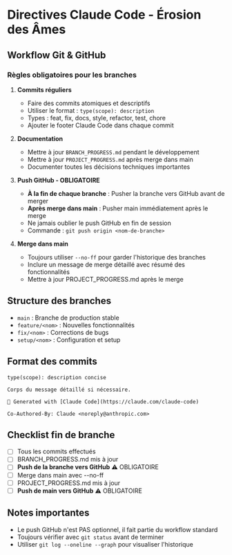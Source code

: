 # Directives Claude Code - Érosion des Âmes

## Workflow Git & GitHub

### Règles obligatoires pour les branches

1. **Commits réguliers**
   - Faire des commits atomiques et descriptifs
   - Utiliser le format : `type(scope): description`
   - Types : feat, fix, docs, style, refactor, test, chore
   - Ajouter le footer Claude Code dans chaque commit

2. **Documentation**
   - Mettre à jour `BRANCH_PROGRESS.md` pendant le développement
   - Mettre à jour `PROJECT_PROGRESS.md` après merge dans main
   - Documenter toutes les décisions techniques importantes

3. **Push GitHub - OBLIGATOIRE**
   - **À la fin de chaque branche** : Pusher la branche vers GitHub avant de merger
   - **Après merge dans main** : Pusher main immédiatement après le merge
   - Ne jamais oublier le push GitHub en fin de session
   - Commande : `git push origin <nom-de-branche>`

4. **Merge dans main**
   - Toujours utiliser `--no-ff` pour garder l'historique des branches
   - Inclure un message de merge détaillé avec résumé des fonctionnalités
   - Mettre à jour PROJECT_PROGRESS.md après le merge

## Structure des branches

- `main` : Branche de production stable
- `feature/<nom>` : Nouvelles fonctionnalités
- `fix/<nom>` : Corrections de bugs
- `setup/<nom>` : Configuration et setup

## Format des commits

```
type(scope): description concise

Corps du message détaillé si nécessaire.

🤖 Generated with [Claude Code](https://claude.com/claude-code)

Co-Authored-By: Claude <noreply@anthropic.com>
```

## Checklist fin de branche

- [ ] Tous les commits effectués
- [ ] BRANCH_PROGRESS.md mis à jour
- [ ] **Push de la branche vers GitHub** ⚠️ OBLIGATOIRE
- [ ] Merge dans main avec --no-ff
- [ ] PROJECT_PROGRESS.md mis à jour
- [ ] **Push de main vers GitHub** ⚠️ OBLIGATOIRE

## Notes importantes

- Le push GitHub n'est PAS optionnel, il fait partie du workflow standard
- Toujours vérifier avec `git status` avant de terminer
- Utiliser `git log --oneline --graph` pour visualiser l'historique
